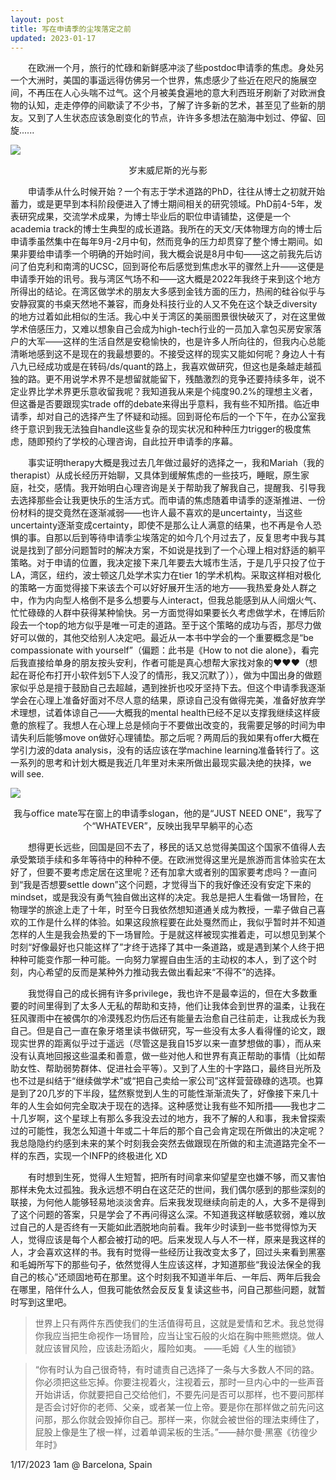 ```yaml
---
layout: post
title: 写在申请季的尘埃落定之前
updated: 2023-01-17
---
```


&emsp;&emsp;在欧洲一个月，旅行的忙碌和新鲜感冲淡了些postdoc申请季的焦虑。身处另一个大洲时，美国的事遥远得仿佛另一个世界，焦虑感少了些近在咫尺的施展空间，不再压在人心头喘不过气。这个月被美食遍地的意大利西班牙刷新了对欧洲食物的认知，走走停停的间歇读了不少书，了解了许多新的艺术，甚至见了些新的朋友。又到了人生状态应该急剧变化的节点，许许多多想法在脑海中划过、停留、回旋......

![](/assets/img/venice.jpg)
<center>岁末威尼斯的光与影</center>

&emsp;&emsp;申请季从什么时候开始？一个有志于学术道路的PhD，往往从博士之初就开始蓄力，或是更早到本科阶段便进入了博士期间相关的研究领域。PhD前4-5年，发表研究成果，交流学术成果，为博士毕业后的职位申请铺垫，这便是一个academia track的博士生典型的成长道路。我所在的天文/天体物理方向的博士后申请季虽然集中在每年9月-2月中旬，然而竞争的压力却贯穿了整个博士期间。如果非要给申请季一个明确的开始时间，我大概会说是8月中旬——这之前我先后访问了伯克利和南湾的UCSC，回到哥伦布后感觉到焦虑水平的骤然上升——这便是申请季开始的讯号。我与湾区气场不和——这大概是2022年我终于来到这个地方所得出的结论。在湾区做学术的朋友大多感到金钱方面的压力，热闹的硅谷似乎与安静寂寞的书桌天然地不兼容，而身处科技行业的人又不免在这个缺乏diversity的地方过着如此相似的生活。我心中关于湾区的美丽图景很快破灭了，对在这里做学术倍感压力，又难以想象自己会成为high-tech行业的一员加入拿包买房安家落户的大军——这样的生活自然是安稳愉快的，也是许多人所向往的，但我内心总能清晰地感到这不是现在的我最想要的。不接受这样的现实又能如何呢？身边人十有八九已经成功或是在转码/ds/quant的路上，我喜欢做研究，但这也是条越走越孤独的路。更不用说学术界不是想留就能留下，残酷激烈的竞争还要持续多年，说不定业界比学术界更乐意收留我呢？我知道我从来是个纯度90.2%的理想主义者，但这番是否要跟现实trade off的debate来得出乎意料，我有些不知所措。临近申请季，却对自己的选择产生了怀疑和动摇。回到哥伦布后的一个下午，在办公室我终于意识到我无法独自handle这些复杂的现实状况和种种压力trigger的极度焦虑，随即预约了学校的心理咨询，自此拉开申请季的序幕。

&emsp;&emsp;事实证明therapy大概是我过去几年做过最好的选择之一，我和Mariah（我的therapist）从成长经历开始聊，又具体到缓解焦虑的一些技巧，睡眠，原生家庭，社交，感情。我开始明白心理咨询是关于帮助我了解我自己，提醒我、引导我去选择那些会让我更快乐的生活方式。而申请的焦虑随着申请季的逐渐推进、一份份材料的提交竟然在逐渐减弱——也许人最不喜欢的是uncertainty，当这些uncertainty逐渐变成certainty，即使不是那么让人满意的结果，也不再是令人恐惧的事。自那以后到等待申请季尘埃落定的如今几个月过去了，反复思考中我与其说是找到了部分问题暂时的解决方案，不如说是找到了一个心理上相对舒适的躺平策略。对于申请的位置，我决定接下来几年要去大城市生活，于是几乎只投了位于LA，湾区，纽约，波士顿这几处学术实力在tier 1的学术机构。采取这样相对极化的策略一方面觉得接下来该去个可以好好展开生活的地方——我热爱身处人群之中，作为内向型人格倒不是多么想要与人interact，但我总能感到从人间烟火气、忙忙碌碌的人群中获得某种愉快。另一方面觉得如果要长久考虑做学术，在博后阶段去一个top的地方似乎是唯一可走的道路。至于这个策略的成功与否，那尽力做好可以做的，其他交给别人决定吧。最近从一本书中学会的一个重要概念是“be compassionate with yourself”（偏题：此书是《How to not die alone》，看完后我直接给单身的朋友按头安利，作者可能是真心想帮大家找对象的❤️❤️❤️（想起在哥伦布打开小软件划5下人没了的情形，我又沉默了）），做为中国出身的做题家似乎总是擅于鼓励自己去超越，遇到挫折也咬牙坚持下去。但这个申请季我逐渐学会在心理上准备好面对不尽人意的结果，原谅自己没有做得完美，准备好放弃学术理想，试着体谅自己——大概我的mental health已经不足以支撑我继续这样疲惫的旅程了。我想人在心理上总是倾向于不要做出改变的，我需要足够的时间为申请失利后能够move on做好心理铺垫。那之后呢？两周后的我如果有offer大概在学引力波的data analysis，没有的话应该在学machine learning准备转行了。这一系列的思考和计划大概是我近几年里对未来所做出最现实最决绝的抉择，we will see.

![](/assets/img/slogan.jpg)
<center>我与office mate写在窗上的申请季slogan，他的是“JUST NEED ONE”，我写了个“WHATEVER”，反映出我早早躺平的心态</center>

&emsp;&emsp;想得更长远些，回国是回不去了，移民的话又总觉得美国这个国家不值得人去承受繁琐手续和多年等待中的种种不便。在欧洲觉得这里光是旅游而言体验实在太好了，但要不要考虑定居在这里呢？还有加拿大或者别的国家要考虑吗？一直问到“我是否想要settle down”这个问题，才觉得当下的我好像还没有安定下来的mindset，或是我没有勇气独自做出这样的决定。我总是把人生看做一场冒险，在物理学的旅途上走了十年，时至今日我依然想知道通关成为教授，一辈子做自己喜欢的工作是什么样的体验。如果这段旅程要在此处戛然而止，我似乎暂时并不知道怎样的人生是我会热爱的下一场冒险。于是就这样被现实推着走，可以想见到某个时刻“好像最好也只能这样了”才终于选择了其中一条道路，或是遇到某个人终于把种种可能变作那一种可能。一向努力掌握自由生活的主动权的本人，到了这个时刻，内心希望的反而是某种外力推动我去做出看起来“不得不”的选择。

&emsp;&emsp;我觉得自己的成长拥有许多privilege，我也许不是最幸运的，但在大多数重要的时间里得到了太多人无私的帮助和支持，他们让我体会到世界的温柔，让我在狂风骤雨中在被偶尔的冷漠残忍灼伤后还有能量去治愈自己往前走，让我成长为我自己。但是自己一直在象牙塔里读书做研究，写一些没有太多人看得懂的论文，跟现实世界的距离似乎过于遥远（尽管这是我自15岁以来一直梦想做的事），而从来没有认真地回报这些温柔和善意，做一些对他人和世界有真正帮助的事情（比如帮助女性、帮助弱势群体、促进社会平等）。又到了人生的十字路口，最终目光所及也不过是纠结于“继续做学术”或“把自己卖给一家公司”这样营营碌碌的选项。也算是到了20几岁的下半段，猛然察觉到人生的可能性渐渐流失了，好像接下来几十年的人生会如何完全取决于现在的选择。这种感觉让我有些不知所措——我也才二十几岁啊，这个星球上有那么多我没去过的地方，我不了解的人和事，我未曾探索过的可能性，我怎么知道十年或二十年后的那个自己会肯定现在所做出的决定呢？我总隐隐约约感到未来的某个时刻我会突然去做跟现在所做的和主流道路完全不一样的东西，实现一个INFP的终极进化 XD

&emsp;&emsp;有时想到生死，觉得人生短暂，把所有时间拿来仰望星空也嫌不够，而又害怕那样未免太过孤独。我永远想不明白在这茫茫的世间，我们偶尔感到的那些深刻的联接，为何他人能够轻易地淡淡舍弃。后来我发现继续向前走的人，大多不是得到了这个问题的答案，只是学会了不再问得这么深。不知道我这样敏感软弱，难以放过自己的人是否终有一天能如此洒脱地向前看。我年少时读到一些书觉得惊为天人，觉得应该是每个人都会被打动的吧。后来发现人与人不一样，原来是我这样的人，才会喜欢这样的书。我有时觉得一些经历让我改变太多了，回过头来看到黑塞和毛姆所写下的那些句子，依然觉得人生应该这样，才知道那些“我设法保全的我自己的核心”还顽固地苟在那里。这个时刻我不知道半年后、一年后、两年后我会在哪里，陪伴什么人，但我可能依然会反反复复读这些书，问自己那些问题，就暂时写到这里吧。

>世界上只有两件东西使我们的生活值得苟且，这就是爱情和艺术。我总觉得你我应当把生命视作一场冒险，应当让宝石般的火焰在胸中熊熊燃烧。做人就应该冒风险，应该赴汤蹈火，履险如夷。 ——毛姆《人生的枷锁》

>“你有时认为自己很奇特，有时谴责自己选择了一条与大多数人不同的路。你必须把这些忘掉。你要注视着火，注视着云，那时一旦内心中的一些声音开始讲话，你就要把自己交给他们，不要先问是否可以那样，也不要问那样是否会讨好你的老师、父亲，或者某一位上帝。要是你在那样做之前先问这问那，那么你就会毁掉你自己。那样一来，你就会被世俗的理法束缚住了，屁股上像是生了根一样，过着单调呆板的生活。”——赫尔曼·黑塞《彷徨少年时》

1/17/2023 1am @ Barcelona, Spain







